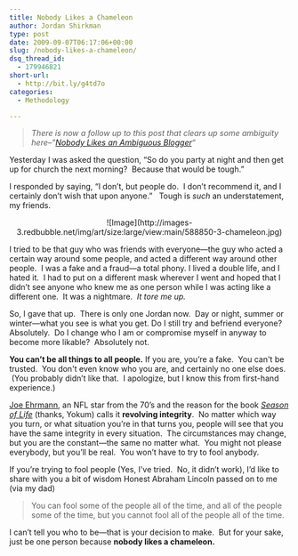 ```yaml
---
title: Nobody Likes a Chameleon
author: Jordan Shirkman
type: post
date: 2009-09-07T06:17:06+00:00
slug: /nobody-likes-a-chameleon/
dsq_thread_id:
  - 179946821
short-url:
  - http://bit.ly/g4td7o
categories:
  - Methodology

---
```

> _There is now a follow up to this post that clears up some ambiguity here–&#8221;[Nobody Likes an Ambiguous Blogger](https://jshirk.com/blog/nobody-likes-an-ambiguous-blogger/)&#8220;_

Yesterday I was asked the question, “So do you party at night and then get up for church the next morning?  Because that would be tough.”

I responded by saying, “I don’t, but people do.  I don’t recommend it, and I certainly don’t wish that upon anyone.”   Tough is _such_ an understatement, my friends.

<p style="text-align: center;">
  ![Image](http://images-3.redbubble.net/img/art/size:large/view:main/588850-3-chameleon.jpg)
</p>

I tried to be that guy who was friends with everyone—the guy who acted a certain way around some people, and acted a different way around other people.  I was a fake and a fraud—a total phony. I lived a double life, and I hated it.  I had to put on a different mask wherever I went and hoped that I didn’t see anyone who knew me as one person while I was acting like a different one.  It was a nightmare.  _It tore me up._

So, I gave that up.  There is only one Jordan now.  Day or night, summer or winter—what you see is what you get. Do I still try and befriend everyone?  Absolutely.  Do I change who I am or compromise myself in anyway to become more likable?  Absolutely not.

**You can’t be all things to all people.** If you are, you’re a fake.  You can't be trusted.  You don't even know who you are, and certainly no one else does.  (You probably didn’t like that.  I apologize, but I know this from first-hand experience.)

[Joe Ehrmann](http://www.buildingmenandwomen.org/), an NFL star from the 70’s and the reason for the book _[Season of Life](http://www.amazon.com/Season-Life-Football-Journey-Manhood/dp/0743269748/ref=sr_1_1?ie=UTF8&s=books&qid=1252303838&sr=8-1)_ (thanks, Yokum) calls it **revolving integrity**.  No matter which way you turn, or what situation you’re in that turns you, people will see that you have the same integrity in every situation.  The circumstances may change, but you are the constant—the same no matter what.  You might not please everybody, but you’ll be real.  You won’t have to try to fool anybody.

If you’re trying to fool people (Yes, I've tried.  No, it didn’t work), I’d like to share with you a bit of wisdom Honest Abraham Lincoln passed on to me (via my dad)

> You can fool some of the people all of the time, and all of the people some of the time, but you cannot fool all of the people all of the time.

I can’t tell you who to be—that is your decision to make.  But for your sake, just be one person because **nobody likes a chameleon.**
